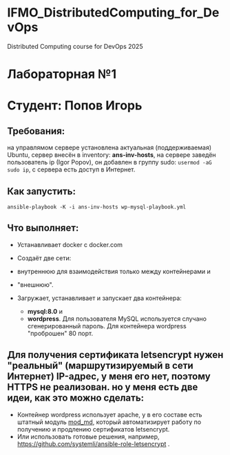 # IFMO_DistributedComputing_for_DevOps
Distributed Computing course for DevOps 2025

# Лабораторная №1
Студент: Попов Игорь
==============
Требования:
-----------
на управлямом сервере установлена актуальная (поддерживаемая) Ubuntu,
сервер внесён в inventory: **ans-inv-hosts**,
на сервере заведён пользователь ip (Igor Popov), он добавлен в группу sudo: ```usermod -aG sudo ip```,
с сервера есть доступ в Интернет.

Как запустить:
--------------
```ansible-playbook -K -i ans-inv-hosts wp-mysql-playbook.yml```

Что выполняет:
--------------
* Устанавливает docker c docker.com

* Создаёт две сети:
 * внутреннюю для взаимодействия только между контейнерами и
 * "внешнюю".

* Загружает, устанавливает и запускает два контейнера:
  * **mysql:8.0** и
  * **wordpress**.
Для пользователя MySQL используется случано сгенерированный пароль.
Для контейнера wordpress "проброшен" 80 порт.

Для получения сертификата **letsencrypt** нужен "реальный" (маршрутизируемый в сети Интернет) IP-адрес, у меня его нет, поэтому HTTPS не реализован. но у меня есть две идеи, как это можно сделать:
-----------------------------------------
  * Контейнер wordpress использует apache, у в его составе есть штатный модуль [mod_md](https://httpd.apache.org/docs/2.4/mod/mod_md.html),
который автоматизирует работу по получению и продлению сертификатов letsencrypt.
  * Или использовать готовые решения, например, https://github.com/systemli/ansible-role-letsencrypt .
